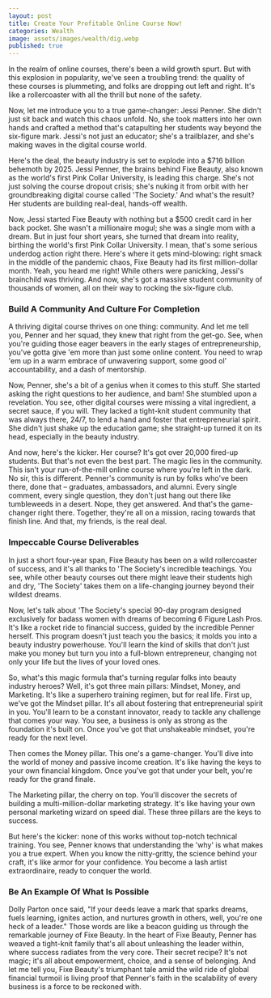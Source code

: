 ```yaml
---
layout: post
title: Create Your Profitable Online Course Now!
categories: Wealth
image: assets/images/wealth/dig.webp
published: true
---
```


In the realm of online courses, there's been a wild growth spurt. But with this explosion in popularity, we've seen a troubling trend: the quality of these courses is plummeting, and folks are dropping out left and right. It's like a rollercoaster with all the thrill but none of the safety.

Now, let me introduce you to a true game-changer: Jessi Penner. She didn't just sit back and watch this chaos unfold. No, she took matters into her own hands and crafted a method that's catapulting her students way beyond the six-figure mark. Jessi's not just an educator; she's a trailblazer, and she's making waves in the digital course world.

Here's the deal, the beauty industry is set to explode into a $716 billion behemoth by 2025. Jessi Penner, the brains behind Fixe Beauty, also known as the world's first Pink Collar University, is leading this charge. She's not just solving the course dropout crisis; she's nuking it from orbit with her groundbreaking digital course called 'The Society.' And what's the result? Her students are building real-deal, hands-off wealth.

Now, Jessi started Fixe Beauty with nothing but a $500 credit card in her back pocket. She wasn't a millionaire mogul; she was a single mom with a dream. But in just four short years, she turned that dream into reality, birthing the world's first Pink Collar University. I mean, that's some serious underdog action right there.
Here's where it gets mind-blowing: right smack in the middle of the pandemic chaos, Fixe Beauty had its first million-dollar month. Yeah, you heard me right! While others were panicking, Jessi's brainchild was thriving. And now, she's got a massive student community of thousands of women, all on their way to rocking the six-figure club.

### Build A Community And Culture For Completion
A thriving digital course thrives on one thing: community. And let me tell you, Penner and her squad, they knew that right from the get-go. See, when you're guiding those eager beavers in the early stages of entrepreneurship, you've gotta give 'em more than just some online content. You need to wrap 'em up in a warm embrace of unwavering support, some good ol' accountability, and a dash of mentorship.

Now, Penner, she's a bit of a genius when it comes to this stuff. She started asking the right questions to her audience, and bam! She stumbled upon a revelation. You see, other digital courses were missing a vital ingredient, a secret sauce, if you will. They lacked a tight-knit student community that was always there, 24/7, to lend a hand and foster that entrepreneurial spirit. She didn't just shake up the education game; she straight-up turned it on its head, especially in the beauty industry.

And now, here's the kicker. Her course? It's got over 20,000 fired-up students. But that's not even the best part. The magic lies in the community. This isn't your run-of-the-mill online course where you're left in the dark. No sir, this is different. Penner's community is run by folks who've been there, done that – graduates, ambassadors, and alumni. Every single comment, every single question, they don't just hang out there like tumbleweeds in a desert. Nope, they get answered. And that's the game-changer right there. Together, they're all on a mission, racing towards that finish line. And that, my friends, is the real deal.

### Impeccable Course Deliverables
In just a short four-year span, Fixe Beauty has been on a wild rollercoaster of success, and it's all thanks to 'The Society's incredible teachings. You see, while other beauty courses out there might leave their students high and dry, 'The Society' takes them on a life-changing journey beyond their wildest dreams.

Now, let's talk about 'The Society's special 90-day program designed exclusively for badass women with dreams of becoming 6 Figure Lash Pros. It's like a rocket ride to financial success, guided by the incredible Penner herself. This program doesn't just teach you the basics; it molds you into a beauty industry powerhouse. You'll learn the kind of skills that don't just make you money but turn you into a full-blown entrepreneur, changing not only your life but the lives of your loved ones.

So, what's this magic formula that's turning regular folks into beauty industry heroes? Well, it's got three main pillars: Mindset, Money, and Marketing. It's like a superhero training regimen, but for real life.
First up, we've got the Mindset pillar. It's all about fostering that entrepreneurial spirit in you. You'll learn to be a constant innovator, ready to tackle any challenge that comes your way. You see, a business is only as strong as the foundation it's built on. Once you've got that unshakeable mindset, you're ready for the next level.

Then comes the Money pillar. This one's a game-changer. You'll dive into the world of money and passive income creation. It's like having the keys to your own financial kingdom. Once you've got that under your belt, you're ready for the grand finale.

The Marketing pillar, the cherry on top. You'll discover the secrets of building a multi-million-dollar marketing strategy. It's like having your own personal marketing wizard on speed dial. These three pillars are the keys to success.

But here's the kicker: none of this works without top-notch technical training. You see, Penner knows that understanding the 'why' is what makes you a true expert. When you know the nitty-gritty, the science behind your craft, it's like armor for your confidence. You become a lash artist extraordinaire, ready to conquer the world.

### Be An Example Of What Is Possible
Dolly Parton once said, "If your deeds leave a mark that sparks dreams, fuels learning, ignites action, and nurtures growth in others, well, you're one heck of a leader." Those words are like a beacon guiding us through the remarkable journey of Fixe Beauty. In the heart of Fixe Beauty, Penner has weaved a tight-knit family that's all about unleashing the leader within, where success radiates from the very core. Their secret recipe? It's not magic; it's all about empowerment, choice, and a sense of belonging. And let me tell you, Fixe Beauty's triumphant tale amid the wild ride of global financial turmoil is living proof that Penner's faith in the scalability of every business is a force to be reckoned with.
